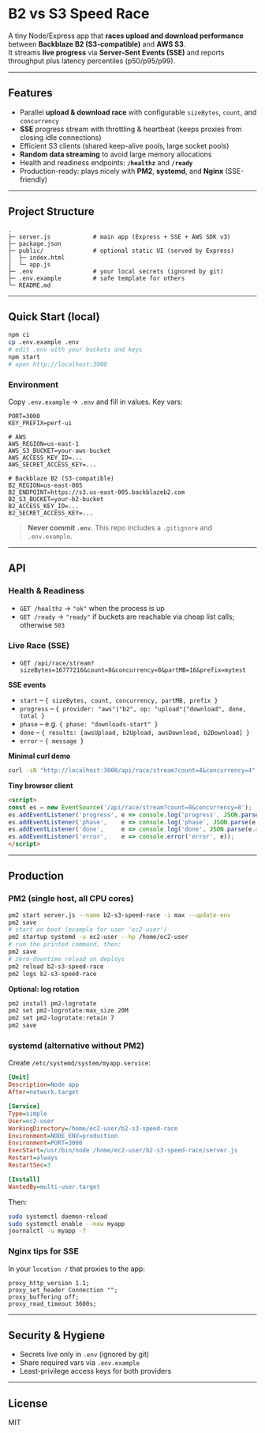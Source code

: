 # B2 vs S3 Speed Race

A tiny Node/Express app that **races upload and download performance** between **Backblaze B2 (S3-compatible)** and **AWS S3**.  
It streams **live progress** via **Server-Sent Events (SSE)** and reports throughput plus latency percentiles (p50/p95/p99).

---

## Features
- Parallel **upload & download race** with configurable `sizeBytes`, `count`, and `concurrency`
- **SSE** progress stream with throttling & heartbeat (keeps proxies from closing idle connections)
- Efficient S3 clients (shared keep-alive pools, large socket pools)
- **Random data streaming** to avoid large memory allocations
- Health and readiness endpoints: **`/healthz`** and **`/ready`**
- Production-ready: plays nicely with **PM2**, **systemd**, and **Nginx** (SSE-friendly)

---

## Project Structure
```
.
├─ server.js            # main app (Express + SSE + AWS SDK v3)
├─ package.json
├─ public/              # optional static UI (served by Express)
│  ├─ index.html
│  └─ app.js
├─ .env                 # your local secrets (ignored by git)
├─ .env.example         # safe template for others
└─ README.md
```

---

## Quick Start (local)
```bash
npm ci
cp .env.example .env
# edit .env with your buckets and keys
npm start
# open http://localhost:3000
```

### Environment
Copy `.env.example` → `.env` and fill in values. Key vars:

```
PORT=3000
KEY_PREFIX=perf-ui

# AWS
AWS_REGION=us-east-1
AWS_S3_BUCKET=your-aws-bucket
AWS_ACCESS_KEY_ID=...
AWS_SECRET_ACCESS_KEY=...

# Backblaze B2 (S3-compatible)
B2_REGION=us-east-005
B2_ENDPOINT=https://s3.us-east-005.backblazeb2.com
B2_S3_BUCKET=your-b2-bucket
B2_ACCESS_KEY_ID=...
B2_SECRET_ACCESS_KEY=...
```

> **Never commit `.env`.** This repo includes a `.gitignore` and `.env.example`.

---

## API

### Health & Readiness
- `GET /healthz` → `"ok"` when the process is up
- `GET /ready` → `"ready"` if buckets are reachable via cheap list calls; otherwise `503`

### Live Race (SSE)
- `GET /api/race/stream?sizeBytes=16777216&count=8&concurrency=8&partMB=16&prefix=mytest`

**SSE events**
- `start` – `{ sizeBytes, count, concurrency, partMB, prefix }`
- `progress` – `{ provider: "aws"|"b2", op: "upload"|"download", done, total }`
- `phase` – e.g. `{ phase: "downloads-start" }`
- `done` – `{ results: [awsUpload, b2Upload, awsDownload, b2Download] }`
- `error` – `{ message }`

**Minimal curl demo**
```bash
curl -sN "http://localhost:3000/api/race/stream?count=4&concurrency=4"   | sed -n 's/^event: //p; s/^data: //p'
```

**Tiny browser client**
```html
<script>
const es = new EventSource('/api/race/stream?count=8&concurrency=8');
es.addEventListener('progress', e => console.log('progress', JSON.parse(e.data)));
es.addEventListener('phase',    e => console.log('phase', JSON.parse(e.data)));
es.addEventListener('done',     e => console.log('done', JSON.parse(e.data)));
es.addEventListener('error',    e => console.error('error', e));
</script>
```

---

## Production

### PM2 (single host, all CPU cores)
```bash
pm2 start server.js --name b2-s3-speed-race -i max --update-env
pm2 save
# start on boot (example for user 'ec2-user')
pm2 startup systemd -u ec2-user --hp /home/ec2-user
# run the printed command, then:
pm2 save
# zero-downtime reload on deploys
pm2 reload b2-s3-speed-race
pm2 logs b2-s3-speed-race
```

**Optional: log rotation**
```bash
pm2 install pm2-logrotate
pm2 set pm2-logrotate:max_size 20M
pm2 set pm2-logrotate:retain 7
pm2 save
```

### systemd (alternative without PM2)
Create `/etc/systemd/system/myapp.service`:
```ini
[Unit]
Description=Node app
After=network.target

[Service]
Type=simple
User=ec2-user
WorkingDirectory=/home/ec2-user/b2-s3-speed-race
Environment=NODE_ENV=production
Environment=PORT=3000
ExecStart=/usr/bin/node /home/ec2-user/b2-s3-speed-race/server.js
Restart=always
RestartSec=3

[Install]
WantedBy=multi-user.target
```
Then:
```bash
sudo systemctl daemon-reload
sudo systemctl enable --now myapp
journalctl -u myapp -f
```

### Nginx tips for SSE
In your `location /` that proxies to the app:
```nginx
proxy_http_version 1.1;
proxy_set_header Connection "";
proxy_buffering off;
proxy_read_timeout 3600s;
```

---

## Security & Hygiene
- Secrets live only in `.env` (ignored by git)
- Share required vars via `.env.example`
- Least-privilege access keys for both providers

---

## License
MIT
